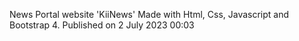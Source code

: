 News Portal website 'KiiNews'
Made with Html, Css, Javascript and Bootstrap 4.
Published on 2 July 2023 00:03
